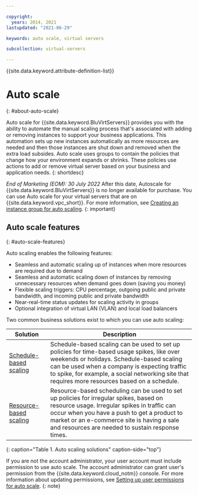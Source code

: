 ```yaml
---

copyright:
  years: 2014, 2021
lastupdated: "2021-06-29"

keywords: auto scale, virtual servers

subcollection: virtual-servers

---
```


{{site.data.keyword.attribute-definition-list}}

# Auto scale
{: #about-auto-scale}

Auto scale for {{site.data.keyword.BluVirtServers}} provides you with the ability to automate the manual scaling process that's associated with adding or removing instances to support your business applications. This automation sets up new instances automatically as more resources are needed and then those instances are shut down and removed when the extra load subsides. Auto scale uses groups to contain the policies that change how your environment expands or shrinks. These policies use actions to add or remove virtual server based on your business and application needs. 
{: shortdesc}

*End of Marketing (EOM): 30 July 2022* After this date, Autoscale for {{site.data.keyword.BluVirtServers}} is no longer available for purchase. You can use Auto scale for your virtual servers that are on {{site.data.keyword.vpc_short}}. For more information, see [Creating an instance group for auto scaling](/docs/vpc?topic=vpc-creating-auto-scale-instance-group).
{: important}

## Auto scale features
{: #auto-scale-features}

Auto scaling enables the following features:

* Seamless and automatic scaling up of instances when more resources are required due to demand
* Seamless and automatic scaling down of instances by removing unnecessary resources when demand goes down (saving you money)
* Flexible scaling triggers: CPU percentage, outgoing public and private bandwidth, and incoming public and private bandwidth
* Near-real-time status updates for scaling activity in groups
* Optional integration of virtual LAN (VLAN) and local load balancers

Two common business solutions exist to which you can use auto scaling:

| Solution | Description |
| -------- | ----------- |
| [Schedule-based scaling](/docs/virtual-servers?topic=virtual-servers-managing-schedule-based-auto-scaling) | Schedule-based scaling can be used to set up policies for time-based usage spikes, like over weekends or holidays. Schedule-based scaling can be used when a company is expecting traffic to spike, for example, a social networking site that requires more resources based on a schedule. |
| [Resource-based scaling](/docs/virtual-servers?topic=virtual-servers-managing-resourced-based-auto-scaling) | Resource-based scheduling can be used to set up policies for irregular spikes, based on resource usage. Irregular spikes in traffic can occur when you have a push to get a product to market or an e-commerce site is having a sale and resources are needed to sustain response times. |
{: caption="Table 1. Auto scaling solutions" caption-side="top"}

If you are not the account administrator, your user account must include permission to use auto scale. The account administrator can grant user's permission from the {{site.data.keyword.cloud_notm}} console. For more information about updating permissions, see [Setting up user permissions for auto scale](/docs/virtual-servers?topic=virtual-servers-user-permissions-required-to-use-auto-scale).
{: note}
